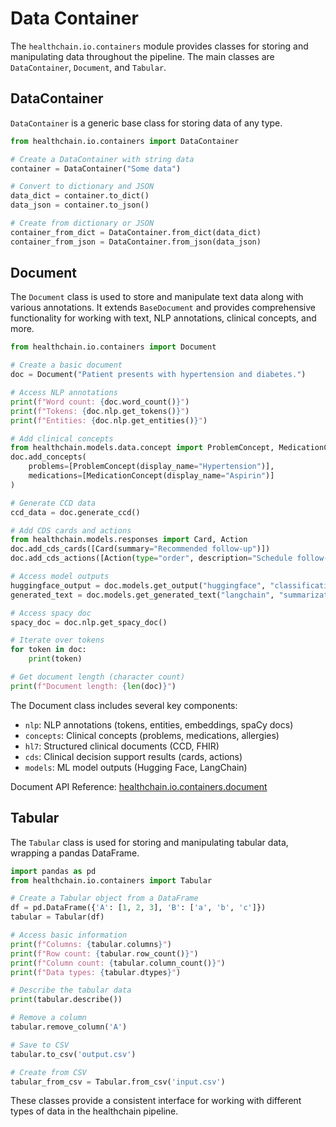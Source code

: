 # Data Container

The `healthchain.io.containers` module provides classes for storing and manipulating data throughout the pipeline. The main classes are `DataContainer`, `Document`, and `Tabular`.

## DataContainer

`DataContainer` is a generic base class for storing data of any type.

```python
from healthchain.io.containers import DataContainer

# Create a DataContainer with string data
container = DataContainer("Some data")

# Convert to dictionary and JSON
data_dict = container.to_dict()
data_json = container.to_json()

# Create from dictionary or JSON
container_from_dict = DataContainer.from_dict(data_dict)
container_from_json = DataContainer.from_json(data_json)
```

## Document

The `Document` class is used to store and manipulate text data along with various annotations. It extends `BaseDocument` and provides comprehensive functionality for working with text, NLP annotations, clinical concepts, and more.

```python
from healthchain.io.containers import Document

# Create a basic document
doc = Document("Patient presents with hypertension and diabetes.")

# Access NLP annotations
print(f"Word count: {doc.word_count()}")
print(f"Tokens: {doc.nlp.get_tokens()}")
print(f"Entities: {doc.nlp.get_entities()}")

# Add clinical concepts
from healthchain.models.data.concept import ProblemConcept, MedicationConcept
doc.add_concepts(
    problems=[ProblemConcept(display_name="Hypertension")],
    medications=[MedicationConcept(display_name="Aspirin")]
)

# Generate CCD data
ccd_data = doc.generate_ccd()

# Add CDS cards and actions
from healthchain.models.responses import Card, Action
doc.add_cds_cards([Card(summary="Recommended follow-up")])
doc.add_cds_actions([Action(type="order", description="Schedule follow-up")])

# Access model outputs
huggingface_output = doc.models.get_output("huggingface", "classification")
generated_text = doc.models.get_generated_text("langchain", "summarization")

# Access spacy doc
spacy_doc = doc.nlp.get_spacy_doc()

# Iterate over tokens
for token in doc:
    print(token)

# Get document length (character count)
print(f"Document length: {len(doc)}")
```

The Document class includes several key components:

- `nlp`: NLP annotations (tokens, entities, embeddings, spaCy docs)
- `concepts`: Clinical concepts (problems, medications, allergies)
- `hl7`: Structured clinical documents (CCD, FHIR)
- `cds`: Clinical decision support results (cards, actions)
- `models`: ML model outputs (Hugging Face, LangChain)

Document API Reference: [healthchain.io.containers.document](../../api/containers.md#healthchain.io.containers.document)

## Tabular

The `Tabular` class is used for storing and manipulating tabular data, wrapping a pandas DataFrame.

```python
import pandas as pd
from healthchain.io.containers import Tabular

# Create a Tabular object from a DataFrame
df = pd.DataFrame({'A': [1, 2, 3], 'B': ['a', 'b', 'c']})
tabular = Tabular(df)

# Access basic information
print(f"Columns: {tabular.columns}")
print(f"Row count: {tabular.row_count()}")
print(f"Column count: {tabular.column_count()}")
print(f"Data types: {tabular.dtypes}")

# Describe the tabular data
print(tabular.describe())

# Remove a column
tabular.remove_column('A')

# Save to CSV
tabular.to_csv('output.csv')

# Create from CSV
tabular_from_csv = Tabular.from_csv('input.csv')
```

These classes provide a consistent interface for working with different types of data in the healthchain pipeline.
